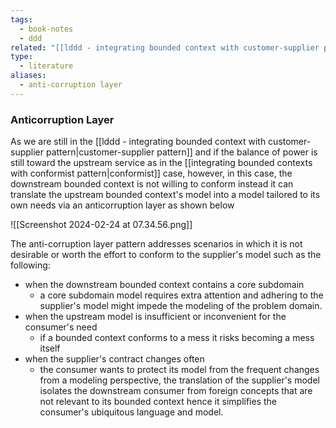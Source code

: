 ```yaml
---
tags:
  - book-notes
  - ddd
related: "[[lddd - integrating bounded context with customer-supplier pattern]]"
type:
  - literature
aliases:
  - anti-corruption layer
---
```

### Anticorruption Layer
As we are still in the [[lddd - integrating bounded context with customer-supplier pattern|customer-supplier pattern]] and if the balance of power is still toward the upstream service as in the [[integrating bounded contexts with conformist pattern|conformist]] case, however, in this case, the downstream bounded context is not willing to conform instead it can translate the upstream bounded context's model into a model tailored to its own needs via an anticorruption layer as shown below 

![[Screenshot 2024-02-24 at 07.34.56.png]]

The anti-corruption layer pattern addresses scenarios in which it is not desirable or worth the effort to conform to the supplier's model such as the following:
- when the downstream bounded context contains a core subdomain
	- a core subdomain model requires extra attention and adhering to the supplier's model might impede the modeling of the problem domain.
- when the upstream model is insufficient or inconvenient for the consumer's need
	- if a bounded context conforms to a mess it risks becoming a mess itself
- when the supplier's contract changes often
	- the consumer wants to protect its model from the frequent changes
from a modeling perspective, the translation of the supplier's model isolates the downstream consumer from foreign concepts that are not relevant to its bounded context hence it simplifies the consumer's ubiquitous language and model.
